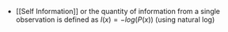 - [[Self Information]] or the quantity of information from a single observation is defined as $I(x) = -log(P(x))$ (using natural log)